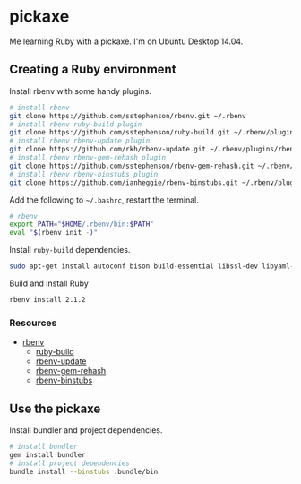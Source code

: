 pickaxe
=======

Me learning Ruby with a pickaxe. I'm on Ubuntu Desktop 14.04.

## Creating a Ruby environment

Install rbenv with some handy plugins.

```bash
# install rbenv
git clone https://github.com/sstephenson/rbenv.git ~/.rbenv
# install rbenv ruby-build plugin
git clone https://github.com/sstephenson/ruby-build.git ~/.rbenv/plugins/ruby-build
# install rbenv rbenv-update plugin
git clone https://github.com/rkh/rbenv-update.git ~/.rbenv/plugins/rbenv-update
# install rbenv rbenv-gem-rehash plugin
git clone https://github.com/sstephenson/rbenv-gem-rehash.git ~/.rbenv/plugins/rbenv-gem-rehash
# install rbenv rbenv-binstubs plugin
git clone https://github.com/ianheggie/rbenv-binstubs.git ~/.rbenv/plugins/rbenv-binstubs
```

Add the following to `~/.bashrc`, restart the terminal.

```bash
# rbenv
export PATH="$HOME/.rbenv/bin:$PATH"
eval "$(rbenv init -)"
```

Install `ruby-build` dependencies.

```bash
sudo apt-get install autoconf bison build-essential libssl-dev libyaml-dev libreadline6 libreadline6-dev zlib1g zlib1g-dev
```

Build and install Ruby

```bash
rbenv install 2.1.2
```

### Resources
* [rbenv](https://github.com/sstephenson/rbenv)
  * [ruby-build](https://github.com/sstephenson/ruby-build)
  * [rbenv-update](https://github.com/rkh/rbenv-update)
  * [rbenv-gem-rehash](https://github.com/sstephenson/rbenv-gem-rehash)
  * [rbenv-binstubs](https://github.com/ianheggie/rbenv-binstubs)

## Use the pickaxe

Install bundler and project dependencies.

```bash
# install bundler
gem install bundler
# install project dependencies
bundle install --binstubs .bundle/bin
```
